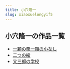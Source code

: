 ```yaml
---
title: 小穴隆一
slug: xiaoxuelongyif5
---
```


## 小穴隆一の作品一覧

- [一顆の栗一顆の小なし](yikenoliyikenox-ac2)
- [二つの絵](ertsunohui-d64)
- [又三郎の学校](yousanlangnoxue-5b8)
